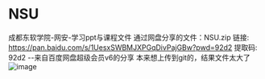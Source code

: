 # NSU
成都东软学院-网安-学习ppt与课程文件
通过网盘分享的文件：NSU.zip
链接: https://pan.baidu.com/s/1UesxSWBMJXPGqDivPajGBw?pwd=92d2 提取码: 92d2 
--来自百度网盘超级会员v6的分享
本来想上传到git的，结果文件太大了
![image](https://github.com/user-attachments/assets/53901cf5-9b93-4267-9790-696feeff3f66)
